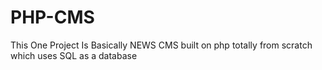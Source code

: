# PHP-CMS
This One Project Is Basically NEWS CMS built on php totally from scratch which uses SQL as a database
